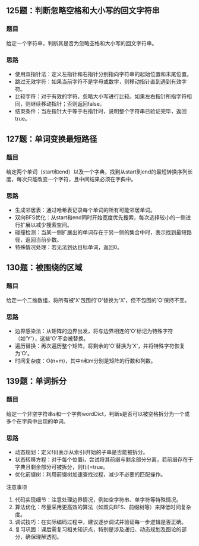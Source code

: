 ## 125题：判断忽略空格和大小写的回文字符串

### 题目 
给定一个字符串，判断其是否为忽略空格和大小写的回文字符串。

### 思路 
- 使用双指针法：定义左指针和右指针分别指向字符串的起始位置和末尾位置。
- 跳过无效字符：如果当前字符不是字母或数字，则移动指针直到遇到有效字符。
- 比较字符：对于有效的字符，忽略大小写进行比较。如果左右指针所指字符相同，则继续移动指针；否则返回false。
- 结束条件：当左指针大于等于右指针时，说明整个字符串已验证完毕，返回true。

## 127题：单词变换最短路径 

### 题目
给定两个单词（start和end）以及一个字典，找到从start到end的最短转换序列长度，每次只能改变一个字符，且中间结果必须在字典中。

### 思路 
- 生成邻居表：通过哈希表记录每个单词的所有可能邻居单词。
- 双向BFS优化：从start和end同时开始宽度优先搜索，每次选择较小的一侧进行扩展以减少搜索空间。
- 碰撞检测：当某一侧扩展出的单词存在于另一侧的集合中时，表示找到最短路径，返回当前步数。
- 特殊情况处理：若无法到达目标单词，返回0。

## 130题：被围绕的区域

### 题目
给定一个二维数组，将所有被'X'包围的'O'替换为'X'，但不包围的'O'保持不变。

### 思路
- 边界感染法：从矩阵的边界出发，将与边界相连的'O'标记为特殊字符（如'Y'），这些'O'不会被替换。
- 遍历替换：再次遍历整个矩阵，将剩余的'O'替换为'X'，并将特殊字符恢复为'O'。
- 时间复杂度：O(n×m)，其中n和m分别是矩阵的行数和列数。

## 139题：单词拆分

### 题目
给定一个非空字符串s和一个字典wordDict，判断s是否可以被空格拆分为一个或多个在字典中出现的单词。

### 思路
- 动态规划：定义f(i)表示从索引i开始的子串是否能被拆分。
- 状态转移方程：对于每个位置i，尝试将其前缀与剩余部分分离，若前缀存在于字典且剩余部分可被拆分，则f(i)=true。
- 优化前缀树：利用前缀树加速查找过程，减少不必要的匹配操作。

注意事项
1. 代码实现细节：注意处理边界情况，例如空字符串、单字符等特殊情况。
2. 算法优化：尽量采用更高效的算法（如双向BFS、前缀树等）来降低时间复杂度。
3. 调试技巧：在实际编码过程中，建议逐步调试并验证每一步逻辑是否正确。
4. 复习巩固：课后需复习相关知识点，特别是涉及递归、动态规划及图论的部分，确保理解透彻。